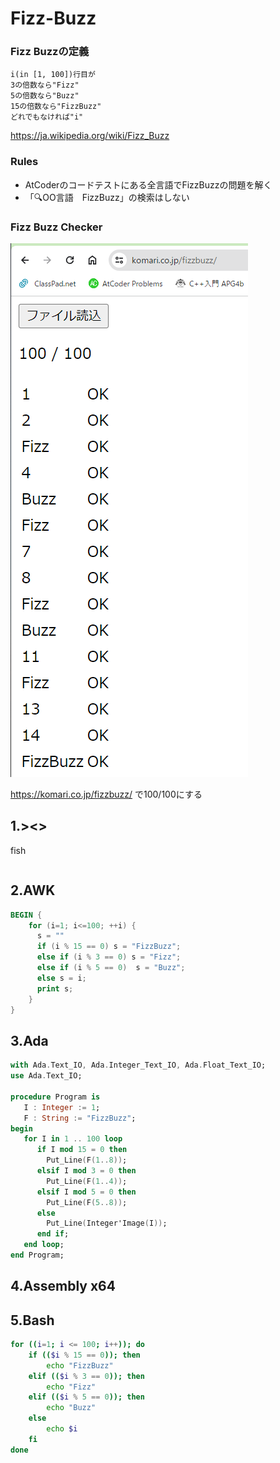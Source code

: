 # Fizz-Buzz
### Fizz Buzzの定義

```
i(in [1, 100])行目が
3の倍数なら"Fizz"
5の倍数なら"Buzz"
15の倍数なら"FizzBuzz"
どれでもなければ"i"
```
https://ja.wikipedia.org/wiki/Fizz_Buzz

### Rules
- AtCoderのコードテストにある全言語でFizzBuzzの問題を解く
- 「🔍OO言語　FizzBuzz」の検索はしない


### Fizz Buzz Checker
![checker](data/fizzbuzzChecker.png)

https://komari.co.jp/fizzbuzz/
で100/100にする

## 1.><>
fish
```fish
```

## 2.AWK
```AWK
BEGIN {
    for (i=1; i<=100; ++i) {
      s = ""
      if (i % 15 == 0) s = "FizzBuzz";
      else if (i % 3 == 0) s = "Fizz";
      else if (i % 5 == 0)  s = "Buzz";
      else s = i;
      print s;
    }
}
```

## 3.Ada
```Ada
with Ada.Text_IO, Ada.Integer_Text_IO, Ada.Float_Text_IO;
use Ada.Text_IO;

procedure Program is
   I : Integer := 1;
   F : String := "FizzBuzz";
begin
   for I in 1 .. 100 loop
      if I mod 15 = 0 then
        Put_Line(F(1..8));
      elsif I mod 3 = 0 then
        Put_Line(F(1..4));
      elsif I mod 5 = 0 then
        Put_Line(F(5..8));
      else
        Put_Line(Integer'Image(I));
      end if;
   end loop;
end Program;
```

## 4.Assembly x64

## 5.Bash
```Bash
for ((i=1; i <= 100; i++)); do
    if (($i % 15 == 0)); then
        echo "FizzBuzz"
    elif (($i % 3 == 0)); then
        echo "Fizz"
    elif (($i % 5 == 0)); then
        echo "Buzz"
    else
        echo $i
    fi
done
```